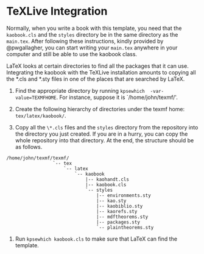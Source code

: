 # TeXLive Integration

Normally, when you write a book with this template, you need that the 
`kaobook.cls` and the `styles` directory be in the same directory as the 
`main.tex`. After following these instructions, kindly provided by 
@pwgallagher, you can start writing your `main.tex` anywhere in your 
computer and still be able to use the kaobook class.

LaTeX looks at certain directories to find all the packages that it can 
use. Integrating the kaobook with the TeXLive installation amounts to 
copying all the \*.cls and \*.sty files in one of the places that are 
searched by LaTeX.

1. Find the appropriate directory by running `kpsewhich 
   -var-value=TEXMFHOME`. For instance, suppose it is 
   `/home/john/texmf/'.

1. Create the following hierarchy of directories under the texmf home: 
   `tex/latex/kaobook/`.

1. Copy all the `\*.cls` files and the `styles` directory from the 
   repository into the directory you just created. If you are in a 
   hurry, you can copy the whole repository into that directory. At the 
   end, the structure should be as follows.

```
/home/john/texmf/texmf/
				 `-- tex
				     `-- latex
				         `-- kaobook
							 |-- kaohandt.cls
				             |-- kaobook.cls
				             `-- styles
				                 |-- environments.sty
				                 |-- kao.sty
				                 |-- kaobiblio.sty
				                 |-- kaorefs.sty
				                 |-- mdftheorems.sty
				                 |-- packages.sty
				                 `-- plaintheorems.sty
```

1. Run `kpsewhich kaobook.cls` to make sure that LaTeX can find the 
   template.
